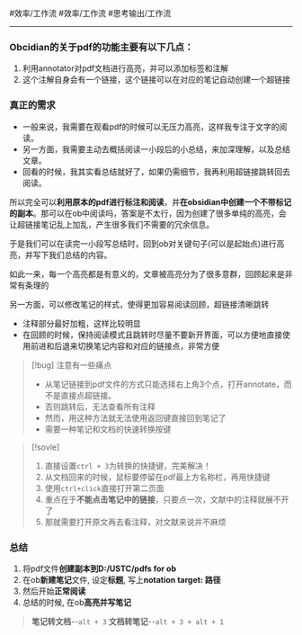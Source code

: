 #效率/工作流 #效率/工作流 #思考输出/工作流 

-------------
### Obcidian的关于pdf的功能主要有以下几点：
1. 利用annotator对pdf文档进行高亮，并可以添加标签和注解
2. 这个注解自身会有一个链接，这个链接可以在对应的笔记自动创建一个超链接

### 真正的需求

- 一般来说，我需要在观看pdf的时候可以无压力高亮，这样我专注于文字的阅读。
- 另一方面，我需要主动去概括阅读一小段后的小总结，来加深理解，以及总结文章。
- 回看的时候，我其实看总结就好了，如果仍需细节，我再利用超链接跳转回去阅读。

所以完全可以**利用原本的pdf进行标注和阅读**，并**在obsidian中创建一个不带标记的副本**。那可以在ob中阅读吗，答案是不太行，因为创建了很多单纯的高亮，会让超链接笔记乱上加乱，产生很多我们不需要的冗余信息。

于是我们可以在读完一小段写总结时，回到ob对关键句子(可以是起始点)进行高亮，并写下我们总结的内容。

如此一来，每一个高亮都是有意义的，文章被高亮分为了很多意群，回顾起来是非常有条理的

另一方面，可以修改笔记的样式，使得更加容易阅读回顾，超链接清晰跳转

- 注释部分最好加粗，这样比较明显
- 在回顾的时候，保持阅读模式且跳转时尽量不要新开界面，可以方便地直接使用前进和后退来切换笔记内容和对应的链接点，非常方便

>[!bug]
>注意有一些痛点
>- 从笔记链接到pdf文件的方式只能选择右上角3个点，打开annotate，而不是直接点超链接。
>- 否则跳转后，无法查看所有注释
>- 然而，用这种方法就无法使用返回键直接回到笔记了
>- 需要一种笔记和文档的快速转换按键

>[!sovle]
>1. 直接设置`ctrl + 3`为转换的快捷键，完美解决！
>2. 从文档回来的时候，鼠标要停留在pdf最上方名称栏，再用快捷键
>3. 使用`ctrl+click`直接打开第二页面
>4. 重点在于**不能点击笔记中的链接**，只要点一次，文献中的注释就展不开了
>5. 那就需要打开原文再去看注释，对文献来说并不麻烦
>



### 总结
1. 将pdf文件**创建副本到D:/USTC/pdfs for ob**
2. 在ob**新建笔记**文件, 设定**标题**, 写上**notation target: 路径**
3. 然后开始**正常阅读**
4. 总结的时候, 在ob**高亮并写笔记**

> **笔记转文档**--`alt + 3`
> **文档转笔记**--`alt + 3 + alt + 1`

